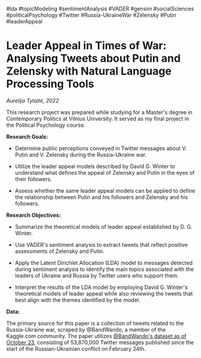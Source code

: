 #lda #topicModeling #sentimentAnalysis #VADER #gensim #socialSciences #politicalPsychology #Twitter #Russia-UkraineWar #Zelensky #Putin #leaderAppeal

# Leader Appeal in Times of War: Analysing Tweets about Putin and Zelensky with Natural Language Processing Tools

*Aurelija Tylaitė, 2022*

This research project was prepared while studying for a Master's degree in Contemporary Politics at Vilnius University. It served as my final project in the Political Psychology course.

**Research Goals:**

- Determine public perceptions conveyed in Twitter messages about V. Putin and V. Zelensky during the Russia-Ukraine war.

- Utilize the leader appeal models described by David G. Winter to understand what defines the appeal of Zelensky and Putin in the eyes of their followers.

- Assess whether the same leader appeal models can be applied to define the relationship between Putin and his followers and Zelensky and his followers.

**Research Objectives:**

- Summarize the theoretical models of leader appeal established by D. G. Winter.

- Use VADER's sentiment analysis to extract tweets that reflect positive assessments of Zelensky and Putin.

- Apply the Latent Dirichlet Allocation (LDA) model to messages detected during sentiment analysis to identify the main topics associated with the leaders of Ukraine and Russia by Twitter users who support them.

- Interpret the results of the LDA model by employing David G. Winter's theoretical models of leader appeal while also reviewing the tweets that best align with the themes identified by the model.

**Data:**

The primary source for this paper is a collection of tweets related to the Russia-Ukraine war, scraped by @BandWando, a member of the Kaggle.com community. The paper utilizes [@BandWando's dataset as of October 23](https://doi.org/10.34740/KAGGLE/DSV/4588898), consisting of 53,870,000 Twitter messages published since the start of the Russian-Ukrainian conflict on February 24th.

